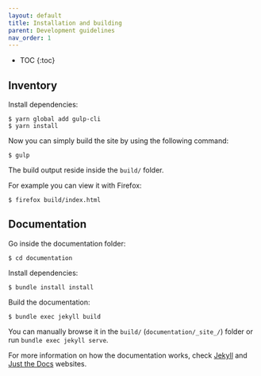 ```yaml
---
layout: default
title: Installation and building
parent: Development guidelines
nav_order: 1
---
```

- TOC
{:toc}

## Inventory

Install dependencies:

```plaintext
$ yarn global add gulp-cli
$ yarn install
```

Now you can simply build the site by using the following command:

```plaintext
$ gulp
```

The build output reside inside the `build/` folder.

For example you can view it with Firefox:

```plaintext
$ firefox build/index.html
```

## Documentation

Go inside the documentation folder:

```plaintext
$ cd documentation
```

Install dependencies:

```plaintext
$ bundle install install
```

Build the documentation:

```plaintext
$ bundle exec jekyll build
```

You can manually browse it in the `build/` (`documentation/_site_/`) folder or run `bundle exec jekyll serve`.

For more information on how the documentation works, check [Jekyll](https://jekyllrb.com/docs/) and [Just the Docs](https://just-the-docs.com/) websites.
